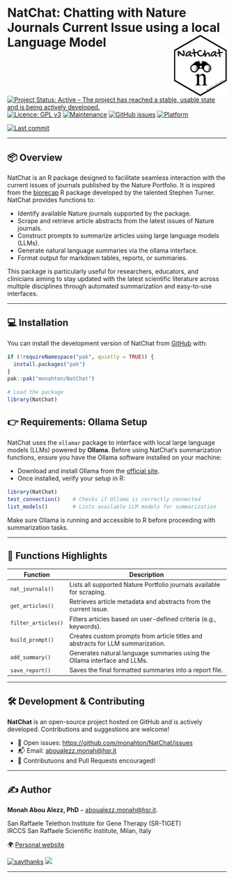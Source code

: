 
<!-- README.md is generated from README.Rmd. Please edit that file -->

# NatChat: Chatting with Nature Journals Current Issue using a local Language Model <img src="man/figures/NatChat_logo.png" align="right" height="140"/>

[![Project Status: Active – The project has reached a stable, usable
state and is being actively
developed.](https://www.repostatus.org/badges/latest/active.svg)](https://www.repostatus.org/#active)
[![Licence: GPL
v3](https://img.shields.io/badge/license-GPL--3-blue.svg)](https://www.gnu.org/licenses/gpl-3.0)
[![Maintenance](https://img.shields.io/badge/Maintained%3F-yes-green.svg)](https://github.com/monahton)
[![GitHub
issues](https://img.shields.io/github/issues/monahton/NatChat)](https://github.com/monahton/NatChat/issues)
[![Platform](https://img.shields.io/badge/platform-all-green)](https://cran.r-project.org/)

[![Last
commit](https://img.shields.io/github/last-commit/monahton/NatChat)](https://github.com/monahton/GencoDymo2/commits/main)

------------------------------------------------------------------------

## 📦 Overview

NatChat is an R package designed to facilitate seamless interaction with
the current issues of journals published by the Nature Portfolio. It is
inspired from the [biorecap](https://github.com/stephenturner/biorecap)
R package developed by the talented Stephen Turner. NatChat provides
functions to:

- Identify available Nature journals supported by the package.
- Scrape and retrieve article abstracts from the latest issues of Nature
  journals.
- Construct prompts to summarize articles using large language models
  (LLMs).
- Generate natural language summaries via the ollama interface.
- Format output for markdown tables, reports, or summaries.

This package is particularly useful for researchers, educators, and
clinicians aiming to stay updated with the latest scientific literature
across multiple disciplines through automated summarization and
easy-to-use interfaces.

------------------------------------------------------------------------

## 💻 Installation

You can install the development version of NatChat from
[GitHub](https://github.com/) with:

``` r
if (!requireNamespace("pak", quietly = TRUE)) {
  install.packages("pak")
}
pak::pak("monahton/NatChat")
```

``` r
# Load the package
library(NatChat)
```

## 👉 Requirements: Ollama Setup

NatChat uses the `ollamar` package to interface with local large
language models (LLMs) powered by **Ollama**. Before using NatChat’s
summarization functions, ensure you have the Ollama software installed
on your machine:

- Download and install Ollama from the [official
  site](https://ollama.com/).
- Once installed, verify your setup in R:

``` r
library(NatChat)
test_connection()    # Checks if Ollama is correctly connected
list_models()        # Lists available LLM models for summarization
```

Make sure Ollama is running and accessible to R before proceeding with
summarization tasks.

------------------------------------------------------------------------

## 📁 Functions Highlights

| Function | Description |
|----|----|
| `nat_journals()` | Lists all supported Nature Portfolio journals available for scraping. |
| `get_articles()` | Retrieves article metadata and abstracts from the current issue. |
| `filter_articles()` | Filters articles based on user-defined criteria (e.g., keywords). |
| `build_prompt()` | Creates custom prompts from article titles and abstracts for LLM summarization. |
| `add_summary()` | Generates natural language summaries using the Ollama interface and LLMs. |
| `save_report()` | Saves the final formatted summaries into a report file. |

------------------------------------------------------------------------

## 🛠️ Development & Contributing

**NatChat** is an open-source project hosted on GitHub and is actively
developed. Contributions and suggestions are welcome!

- 🔧 Open issues: <https://github.com/monahton/NatChat/issues>
- 📬 Email: <aboualezz.monah@hsr.it>
- 🤝 Contributuons and Pull Requests encouraged!

------------------------------------------------------------------------

## :writing_hand: Author

**Monah Abou Alezz, PhD** – <aboualezz.monah@hsr.it>.

San Raffaele Telethon Institute for Gene Therapy (SR-TIGET)  
IRCCS San Raffaele Scientific Institute, Milan, Italy

🌍 [Personal website](https://monahton.github.io)

[![saythanks](https://img.shields.io/badge/say-thanks-ff69b4.svg)](https://saythanks.io/to/monahton)
[![](https://img.shields.io/badge/follow%20me%20on-LinkedIn-blue.svg)](https://linkedin.com/in/monah-abou-alezz-phd-06a948ba)

------------------------------------------------------------------------
